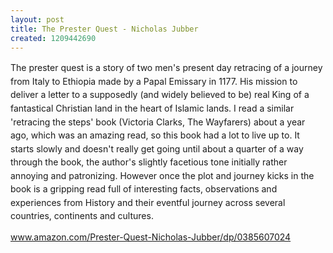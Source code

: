 ```yaml
---
layout: post
title: The Prester Quest - Nicholas Jubber
created: 1209442690
---
```



<span style="line-height: 1.538em;">The prester quest is a story of two men&#39;s present day retracing of a journey from Italy to Ethiopia made by a Papal Emissary in 1177. His mission to deliver a letter to a supposedly (and widely believed to be) real King of a fantastical Christian land in the heart of Islamic lands. I read a similar &#39;retracing the steps&#39; book (Victoria Clarks, The Wayfarers) about a year ago, which was an amazing read, so this book had a lot to live up to. It starts slowly and doesn&#39;t really get going until about a quarter of a way through the book, the author&#39;s slightly facetious tone initially rather annoying and patronizing. However once the plot and journey kicks in the book is a gripping read full of interesting facts, observations and experiences from History and their eventful journey across several countries, continents and cultures.</span>

<a href="http://www.amazon.com/Prester-Quest-Nicholas-Jubber/dp/0385607024" style="line-height: 1.538em;" target="_blank">www.amazon.com/Prester-Quest-Nicholas-Jubber/dp/0385607024</a>
